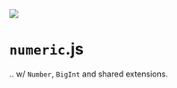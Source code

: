 <img src="https://kekse.biz/php/count.php?draw&override=github:v4" />

# `numeric`.js
.. w/ `Number`, `BigInt` and shared extensions.


